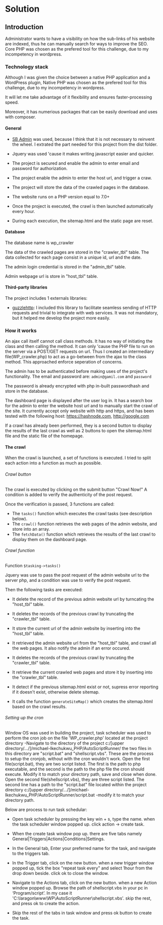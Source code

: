 # Solution

## Introduction

Administrator wants to have a visibility on how the sub-links of his website are indexed, thus he can manually search for ways to improve the SEO. Core PHP was chosen as the prefered tool for this challenge, due to my incompetency in wordpress.

### Technology stack

Although I was given the choice between a native PHP application and a WordPress plugin, Native PHP was chosen as the prefered tool for this challenge, due to my incompetency in wordpress.

It will let me take advantage of it flexibility and ensures faster-processing speed. 

Moreover, it has numerious packages that can be easily download and uses with composer.


#### General

- [SB Admin](https://startbootstrap.com/template/sb-admin) was used, because I think that it is not necessary to reinvent the wheel. I extrated the part needed for this project from the dist folder.

- Jquery was used 'cause it makes writing javascript easier and quicker.

- The project is secured and enable the admin to enter email and password for authorization.

- The project enable the admin to enter the host url, and trigger a craw.

- The project will store the data of the crawled pages in the database.

- The website runs on a PHP version equal to 7.0+

- Once the project is executed, the crawl is then launched automatically every hour.

- During each execution, the sitemap.html and the static page are reset.


#### Database

The database name is wp_crawler 

The data of the crawled pages are stored in the "crawler_tbl" table. The data collected for each page consist in a unique id, url and the date.

The admin login credential is stored in the "admin_tbl" table.

Admin webpage url is store in "host_tbl" table.


#### Third-party libraries

The project includes 1 externals libraries:

- [guzzlehttp](https://packagist.org/packages/guzzlehttp/guzzle): I included this library to facilitate seamless sending of HTTP requests and trivial to integrate with web services. It was not mandatory, but it helped me develop the project more easily.


### How it works

An ajax call itself cannot call class methods. It has no way of initiating the class and then calling the method. It can only 'cause the PHP file to run on the server via a POST/GET requests on url. Thus I created an intermediary file(WP_crawler.php) to act as a go-between from the ajax to the class method. This approached enforce seperation of concerns.

The admin has to be authenticated before making uses of the project's functionality. The email and password are:
`admin@gamil.com` and `password`

The password is already encrypted with php in-built passwordhash and store in the database.

The dashboard page is displayed after the user log in. It has a search box for the admin to enter the website host url and to manually start the crawl of the site. It currently accept only website with http and https, and has been tested with the following host: https://hashnode.com, http://google.com

If a crawl has already been performed, they is a second button to display the results of the last crawl as well as 2 buttons to open the sitemap.html file and the static file of the homepage.

#### The crawl

When the crawl is launched, a set of functions is executed. I tried to split each action into a function as much as possible.

###### Crawl button

The crawl is executed by clicking on the submit button "Crawl Now!"
A condition is added to verify the authenticity of the post request.

Once the verification is passed, 3 functions are called:
	
- The `tasks()` function which executes the crawl tasks (see description below).
- The `crawl()` function retrieves the web pages of the admin website, and store into an array.
- The `fetchData()` function which retrieves the results of the last crawl to display them on the dashboard page.

###### Crawl function

Function `$tasking->tasks()`

Jquery was use to pass the post request of the admin website url to the server php, and a condition was use to verify the post request.

Then the following tasks are executed:

- It delete the record of the previous admin website url by turncating the "host_tbl" table.

- It deletes the records of the previous crawl by truncating the "crawler_tbl" table.

- It store the current url of the admin website by inserting into the "host_tbl" table.

- It retrieved the admin website url from the "host_tbl" table, and crawl all the web pages. It also notify the admin if an error occured.

- It deletes the records of the previous crawl by truncating the "crawler_tbl" table.

- It retrieve the current crawled web pages and store it by inserting into the "crawler_tbl" table.

- It detect if the previous sitemap.html exist or not, supress error reporting if it doesn't exist, otherwise delete  sitemap.

- It calls the function `generateSiteMap()` which creates the sitemap.html based on the crawl results.

###### Setting up the cron

Window OS was used in building the project, task scheduler was used to perform the cron job on the file 'WP_crawler.php' located at the project directory -Navigate to the directory of the project c:/[upper directory/.../]/michael-Ikechukwu_PHP/AutoScriptRunner/ the two files in this directory are "script.bat" and "shellscript.vbs". These are the process to setup the cronjob, without with the cron wouldn't work. Open the first file(script.bat), they are two script listed. The first is the path to php executable, and the second is the path to the php file the cron should execute. Modify it to match your directory path, save and close when done. Open the second file(shellscript.vbs), they are three script listed. The second line has a path to the "script.bat" file located within the project directory c:/[upper directory/.../]/michael-Ikechukwu_PHP/AutoScriptRunner/script.bat -modify it to match your directory path. 

Below are process to run task schedular:

- Open task scheduler by pressing the key win + s, type the name. when the task scheduler window popped up. click action -> create task.

- When the create task window pop up. there are five tabs namely General|Triggers|Actions|Conditions|Settings.

- In the General tab, Enter your preferred name for the task, and navigate to the triggers tab.

- In the Trigger tab,  click on the new button. when a new trigger window popped up, tick the box "repeat task every" and select 1hour from the drop down beside. click ok to close the window.

- Navigate to the Actions tab, click on the new button. when a new Action window popped up. Browse the path of shellscript.vbs in your pc in ‘Program/script’. In my case it 'C:\laragon\www\WP\AutoScriptRunner\shellscript.vbs'.
skip the rest, and press ok to create the action.

- Skip the rest of the tabs in task window and press ok button to create the task.

